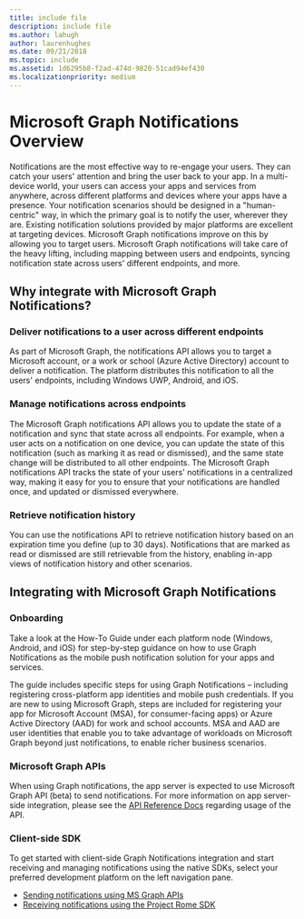 ```yaml
---
title: include file
description: include file
ms.author: lahugh
author: laurenhughes
ms.date: 09/21/2018
ms.topic: include
ms.assetid: 1d6295b8-f2ad-474d-9820-51cad94ef430
ms.localizationpriority: medium
---
```


# Microsoft Graph Notifications Overview
Notifications are the most effective way to re-engage your users. They can catch your users' attention and bring the user back to your app. In a multi-device world, your users can access your apps and services from anywhere, across different platforms and devices where your apps have a presence.
Your notification scenarios should be designed in a "human-centric" way, in which the primary goal is to notify the user, wherever they are. Existing notification solutions provided by major platforms are excellent at targeting devices. Microsoft Graph notifications improve on this by allowing you to target users. Microsoft Graph notifications will take care of the heavy lifting, including mapping between users and endpoints, syncing notification state across users' different endpoints, and more.

## Why integrate with Microsoft Graph Notifications?

### Deliver notifications to a user across different endpoints
As part of Microsoft Graph, the notifications API allows you to target a Microsoft account, or a work or school (Azure Active Directory) account to deliver a notification. The platform distributes this notification to all the users' endpoints, including Windows UWP, Android, and iOS.

### Manage notifications across endpoints
The Microsoft Graph notifications API allows you to update the state of a notification and sync that state across all endpoints. For example, when a user acts on a notification on one device, you can update the state of this notification (such as marking it as read or dismissed), and the same state change will be distributed to all other endpoints. The Microsoft Graph notifications API tracks the state of your users' notifications in a centralized way, making it easy for you to ensure that your notifications are handled once, and updated or dismissed everywhere.

### Retrieve notification history
You can use the notifications API to retrieve notification history based on an expiration time you define (up to 30 days). Notifications that are marked as read or dismissed are still retrievable from the history, enabling in-app views of notification history and other scenarios.

## Integrating with Microsoft Graph Notifications

### Onboarding
Take a look at the How-To Guide under each platform node (Windows, Android, and iOS) for step-by-step guidance on how to use Graph Notifications as the mobile push notification solution for your apps and services. 

The guide includes specific steps for using Graph Notifications – including registering cross-platform app identities and mobile push credentials. If you are new to using Microsoft Graph, steps are included for registering your app for Microsoft Account (MSA), for consumer-facing apps) or Azure Active Directory (AAD) for work and school accounts. MSA and AAD are user identities that enable you to take advantage of workloads on Microsoft Graph beyond just notifications, to enable richer business scenarios. 

### Microsoft Graph APIs
When using Graph notifications, the app server is expected to use Microsoft Graph API (beta) to send notifications. For more information on app server-side integration, please see the [API Reference Docs](https://developer.microsoft.com/graph/docs/api-reference/beta/resources/notifications-api-overview) regarding usage of the API. 

### Client-side SDK
To get started with client-side Graph Notifications integration and start receiving and managing notifications using the native SDKs, select your preferred development platform on the left navigation pane. 

* [Sending notifications using MS Graph APIs](sending-notifications.md)
* [Receiving notifications using the Project Rome SDK](receiving-notifications/index.md)
